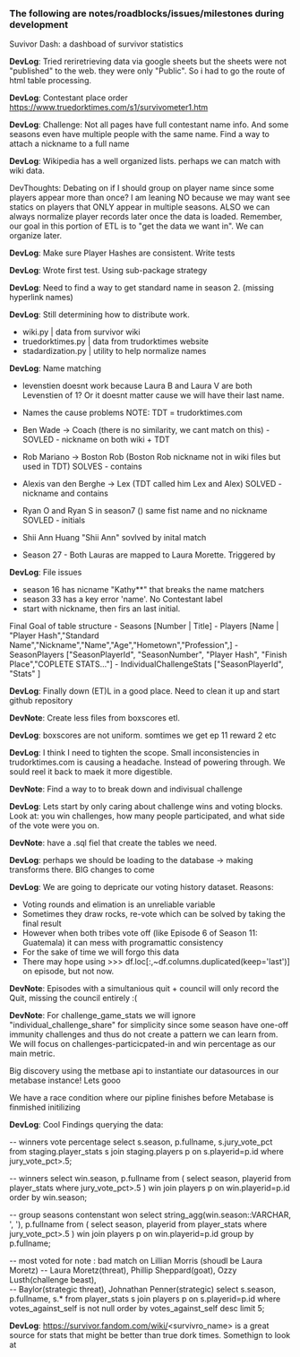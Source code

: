 ### The following are notes/roadblocks/issues/milestones during development

Suvivor Dash: a dashboad of survivor statistics

**DevLog**: Tried reriretrieving data via google sheets but the sheets were not "published"
to the web. they were only "Public". So i had to go the route of html table processing.

**DevLog**: Contestant place order
https://www.truedorktimes.com/s1/survivometer1.htm

**DevLog**: Challenge: Not all pages have full contestant name info.
And some seasons even have multiple people with the same name.
Find a way to attach a nickname to a full name

**DevLog**: Wikipedia has a well organized lists. perhaps we can match with wiki data.

DevThoughts: Debating on if I should group on player name since some players appear more than once?
I am leaning NO because we may want see statics on players that ONLY
appear in multiple seasons. ALSO we can always normalize player records later once the data is loaded.
Remember, our goal in this portion of ETL is to "get the data we want in". We can organize later.

**DevLog**: Make sure Player Hashes are consistent. Write tests

**DevLog**: Wrote first test. Using sub-package strategy

**DevLog**: Need to find a way to get standard name in season 2. (missing hyperlink names)

**DevLog**: Still determining how to distribute work. 
- wiki.py | data from survivor wiki
- truedorktimes.py | data from trudorktimes website
- stadardization.py | utility to help normalize names

**DevLog**:
Name matching
- levenstien doesnt work because Laura B and Laura V are both Levenstien of 1? Or it doesnt matter cause we will have their last name.

- Names the cause problems NOTE: TDT = trudorktimes.com
- Ben Wade -> Coach (there is no similarity, we cant match on this) - SOVLED - nickname on both wiki + TDT
- Rob Mariano -> Boston Rob (Boston Rob nickname not in wiki files but used in TDT) SOLVES - contains
- Alexis van den Berghe -> Lex (TDT called him Lex and Alex) SOLVED - nickname and contains
- Ryan O and Ryan S in season7 () same fist name and no nickname SOVLED - initials
- Shii Ann Huang "Shii Ann" sovlved by inital match
- Season 27 - Both Lauras are mapped to Laura Morette. Triggered by 

**DevLog**:
File issues
- season 16 has nicname "Kathy**" that breaks the name matchers
- season 33 has a key error 'name'. No Contestant label
- start with nickname, then firs an last initial.

Final Goal of table structure
    - Seasons [Number | Title]
    - Players [Name | "Player Hash","Standard Name","Nickname","Name","Age","Hometown","Profession",]
    - SeasonPlayers ["SeasonPlayerId", "SeasonNumber", "Player Hash", "Finish Place","COPLETE STATS..."]
    - IndividualChallengeStats ["SeasonPlayerId", "Stats" ]


**DevLog**: Finally down (ET)L in a good place. Need to clean it up and start github repository

**DevNote**: Create less files from boxscores etl.

**DevLog**: boxscores are not uniform. somtimes we get ep 11 reward 2 etc

**DevLog**: I think I need to tighten the scope. Small inconsistencies in trudorktimes.com is 
causing a headache. Instead of powering through. We sould reel it back to maek it more digestible.

**DevNote**: Find a way to to break down and indivisual challenge

**DevLog**: Lets start by only caring about challenge wins and voting blocks. 
Look at: you win challenges, how many people participated, and what side of the vote were you on.

**DevNote**: have a .sql fiel that create the tables we need.

**DevLog**: perhaps we should be loading to the database -> making transforms there. BIG changes to come

**DevLog**: We are going to depricate our voting history dataset.
Reasons:
- Voting rounds and elimation is an unreliable variable
- Sometimes they draw rocks, re-vote which can be solved by taking the final result 
- However when both tribes vote off (like Episode 6 of Season 11: Guatemala) it can mess with programattic consistency
- For the sake of time we will forgo this data
- There may hope using >>> df.loc[:,~df.columns.duplicated(keep='last')] on episode, but not now.

**DevNote**: Episodes with a simultanious quit + council will only record the Quit, missing the council entirely :(

**DevNote**: For challenge_game_stats we will ignore "individual_challenge_share" for simplicity since some
season have one-off immunity challenges and thus do not create a pattern we can learn from.
We will focus on challenges-particicpated-in and win percentage as our main metric. 

Big discovery using the metbase api to instantiate our datasources in our metabase instance! Lets gooo

We have a race condition where our pipline finishes before Metabase is finmished initilizing

**DevLog**: Cool Findings querying the data:

-- winners vote percentage
select s.season, p.fullname, s.jury_vote_pct
from staging.player_stats s
join staging.players p
on s.playerid=p.id
where jury_vote_pct>.5;

-- winners
select win.season, p.fullname
from (
select season, playerid from player_stats
where jury_vote_pct>.5
) win
join players p
on win.playerid=p.id
order by win.season;


-- group seasons contenstant won
select string_agg(win.season::VARCHAR, ', '), p.fullname
from (
select season, playerid from player_stats
where jury_vote_pct>.5
) win
join players p
on win.playerid=p.id
group by p.fullname;



-- most voted for note : bad match on Lillian Morris (shoudl be Laura Moretz)
-- Laura Moretz(threat), Phillip Sheppard(goat), Ozzy Lusth(challenge beast),  
-- Baylor(strategic threat), Johnathan Penner(strategic)
select s.season, p.fullname, s.* 
from player_stats s
join players p
on s.playerid=p.id
where votes_against_self is not null
order by votes_against_self desc
limit 5;



**DevLog**: https://survivor.fandom.com/wiki/<survivro_name>
is a great source for stats that might be better than true dork times. Somethign to look at
